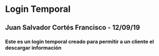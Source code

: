 # Login Temporal

## Juan Salvador Cortés Francisco - 12/09/19

### Este es un login temporal creado para permitir a un cliente el descargar información